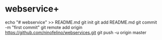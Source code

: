 # webservice+
echo "# webservice" >> README.md
git init
git add README.md
git commit -m "first commit"
git remote add origin https://github.com/ninofelino/webservices.git
git push -u origin master
